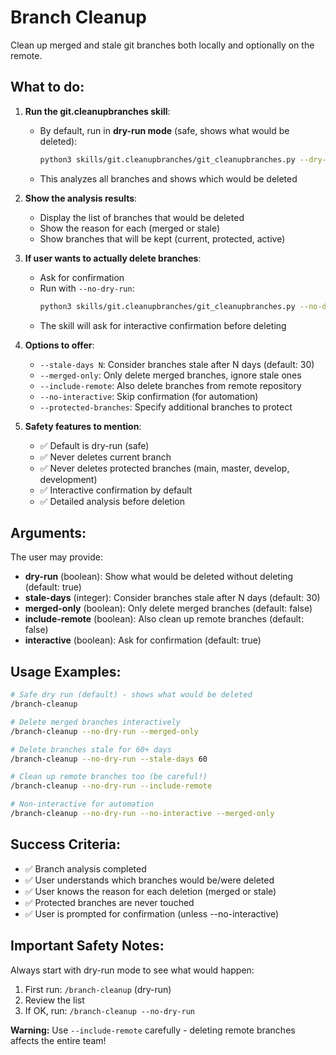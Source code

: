 # Branch Cleanup

Clean up merged and stale git branches both locally and optionally on the remote.

## What to do:

1. **Run the git.cleanupbranches skill**:
   - By default, run in **dry-run mode** (safe, shows what would be deleted):
     ```bash
     python3 skills/git.cleanupbranches/git_cleanupbranches.py --dry-run
     ```
   - This analyzes all branches and shows which would be deleted

2. **Show the analysis results**:
   - Display the list of branches that would be deleted
   - Show the reason for each (merged or stale)
   - Show branches that will be kept (current, protected, active)

3. **If user wants to actually delete branches**:
   - Ask for confirmation
   - Run with `--no-dry-run`:
     ```bash
     python3 skills/git.cleanupbranches/git_cleanupbranches.py --no-dry-run
     ```
   - The skill will ask for interactive confirmation before deleting

4. **Options to offer**:
   - `--stale-days N`: Consider branches stale after N days (default: 30)
   - `--merged-only`: Only delete merged branches, ignore stale ones
   - `--include-remote`: Also delete branches from remote repository
   - `--no-interactive`: Skip confirmation (for automation)
   - `--protected-branches`: Specify additional branches to protect

5. **Safety features to mention**:
   - ✅ Default is dry-run (safe)
   - ✅ Never deletes current branch
   - ✅ Never deletes protected branches (main, master, develop, development)
   - ✅ Interactive confirmation by default
   - ✅ Detailed analysis before deletion

## Arguments:

The user may provide:
- **dry-run** (boolean): Show what would be deleted without deleting (default: true)
- **stale-days** (integer): Consider branches stale after N days (default: 30)
- **merged-only** (boolean): Only delete merged branches (default: false)
- **include-remote** (boolean): Also clean up remote branches (default: false)
- **interactive** (boolean): Ask for confirmation (default: true)

## Usage Examples:

```bash
# Safe dry run (default) - shows what would be deleted
/branch-cleanup

# Delete merged branches interactively
/branch-cleanup --no-dry-run --merged-only

# Delete branches stale for 60+ days
/branch-cleanup --no-dry-run --stale-days 60

# Clean up remote branches too (be careful!)
/branch-cleanup --no-dry-run --include-remote

# Non-interactive for automation
/branch-cleanup --no-dry-run --no-interactive --merged-only
```

## Success Criteria:

- ✅ Branch analysis completed
- ✅ User understands which branches would be/were deleted
- ✅ User knows the reason for each deletion (merged or stale)
- ✅ Protected branches are never touched
- ✅ User is prompted for confirmation (unless --no-interactive)

## Important Safety Notes:

Always start with dry-run mode to see what would happen:
1. First run: `/branch-cleanup` (dry-run)
2. Review the list
3. If OK, run: `/branch-cleanup --no-dry-run`

**Warning:** Use `--include-remote` carefully - deleting remote branches affects the entire team!
